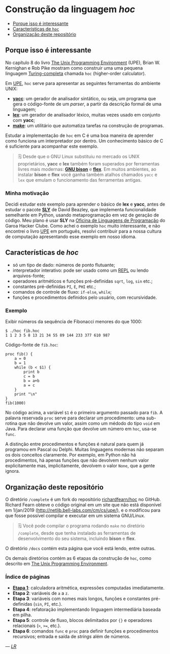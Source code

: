 # Construção da linguagem *hoc*

* [Porque isso é interessante](#Porque-isso-é-interessante)
* [Características de `hoc`](#Características-de-hoc)
* [Organização deste repositório](#Organização-deste-repositório)

## Porque isso é interessante

No capítulo 8 do livro [The Unix Programming Environment](https://en.wikipedia.org/wiki/) (UPE), Brian W. Kernighan e Rob Pike mostram como construir uma uma pequena linguagem [Turing-completa](https://pt.wikipedia.org/wiki/Turing_completude) chamada `hoc` (higher-order calculator).

Em [UPE](https://en.wikipedia.org/wiki/), `hoc` serve para apresentar as seguintes ferramentas do ambiente UNIX:

* [**yacc**](https://pt.wikipedia.org/wiki/Yacc): um gerador de analisador sintático, ou seja, um programa que gera o código-fonte de um *parser*, a partir da descrição formal de uma linguagem;
* [**lex**](https://pt.wikipedia.org/wiki/Lex): um gerador de analisador léxico, muitas vezes usado em conjunto com **yacc**;
* [**make**](https://pt.wikipedia.org/wiki/Make): um utilitário que automatiza tarefas na construção de programas.

Estudar a implementação de `hoc` em C é uma boa maneira de aprender como funciona um interpretador por dentro. Um conhecimento básico de C é suficiente para acompanhar este exemplo.

> 🗒 Desde que o GNU Linux substituiu no mercado os UNIX proprietários, **yacc** e **lex** também foram superados por ferramentas livres mais modernas: [**GNU bison**](https://pt.wikipedia.org/wiki/GNU_bison) e [**flex**](https://en.wikipedia.org/wiki/Flex_(lexical_analyser_generator)). Em muitos ambientes, ao instalar **bison** e **flex** você ganha também atalhos chamados `yacc` e `lex` que emulam o funcionamento das ferramentas antigas.

### Minha motivação

Decidi estudar este exemplo para aprender o básico de **lex** e **yacc**, antes de estudar o pacote [**SLY**](https://github.com/dabeaz/sly) de David Beazley, que implementa funcionalidade semelhante em Python, usando metaprogramação em vez de geração de código. Meu plano é usar **SLY** na [Oficina de Linguagens de Programação](https://garoa.net.br/wiki/Turing_Clube/Oficina_de_Linguagens_de_Programa%C3%A7%C3%A3o) do Garoa Hacker Clube. Como achei o exemplo `hoc` muito interessante, e não encontrei o livro [UPE](https://en.wikipedia.org/wiki/) em português, resolvi contribuir para a nossa cultura de computação apresentando esse exemplo em nosso idioma.

## Características de *hoc*

* só um tipo de dado: números de ponto flutuante;
* interpretador interativo: pode ser usado como um [REPL](https://es.wikipedia.org/wiki/REPL) ou lendo arquivos-fonte;
* operadores aritméticos e funções pré-definidas `sqrt`, `log`, `sin` etc.;
* constantes pré-definidas `PI`, `E`, `PHI` etc.;
* comandos de controle de fluxo: `if-else`, `while`;
* funções e procedimentos definidos pelo usuário, com recursividade.

### Exemplo

Exibir números da sequência de Fibonacci menores do que 1000:

```
$ ./hoc fib.hoc 
1 1 2 3 5 8 13 21 34 55 89 144 233 377 610 987
```

Código-fonte de `fib.hoc`:

```
proc fib() {
	a = 0
	b = 1
	while (b < $1) {
		print b
		c = b
		b = a+b
		a = c
	}
	print "\n"
}
fib(1000)
```

No código acima, a variável `$1` é o primeiro argumento passado para   `fib`. A palavra reservada `proc` serve para declarar um procedimento: uma sub-rotina que não devolve um valor, assim como um médodo do tipo `void` em Java. Para declarar uma função que devolve um número em `hoc`, usa-se  `func`.

A distinção entre procedimentos e funções é natural para quem já programou em Pascal ou Delphi. Muitas linguagens modernas não separam os dois conceitos claramente. Por exemplo, em Python não há procedimentos, há apenas funções que não devolvem nenhum valor explicitamente mas, implicitamente, devolvem o valor `None`, que a gente ignora.

## Organização deste repositório

O diretório `/complete` é um fork do repositório [richardfearn/hoc](https://github.com/richardfearn/hoc) no GitHub. Richard Fearn obteve o código original em um site que não está disponível em 1/jan/2019 (http://netlib.bell-labs.com/cm/cs/upe/), e o modificou para que fosse possível compilar e executar em um sistema GNU/Linux.

> 🗒 Você pode compilar o programa rodando `make` no diretório `/complete`, desde que tenha instalado as ferramentas de desenvolvimento do seu sistema, incluindo **bison** e **flex**.

O diretório `/docs` contém esta página que você está lendo, entre outras.

Os demais diretórios contém as 6 etapas da construção de `hoc`, como descrito em [The Unix Programming Environment](https://en.wikipedia.org/wiki/).

### Índice de páginas

* [**Etapa 1**](etapa1.md): calculadora aritmética, expressões computadas imediatamente.
* **Etapa 2**: variáveis de `a` a `z`.
* **Etapa 3**: variáveis com nomes mais longos, funções e constantes pré-definidas (`sin`, `PI`, etc.).
* **Etapa 4**: refatoração implementando linguagem intermediária baseada em pilha.
* **Etapa 5**: controle de fluxo, blocos delimitados por `{}` e operadores relacionais (`>`, `>=`, etc.).
* **Etapa 6**: comandos `func` e `proc` para definir funções e procedimentos recursivos; entrada e saída de *strings* além de números.

*— [LR](https://twitter.com/ramalhoorg)*